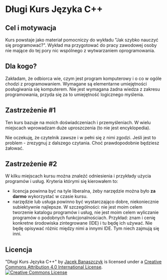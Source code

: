 # Długi Kurs Języka C++

## Cel i motywacja

Kurs powstaje jako materiał pomocniczy do wykładu "Jak szybko nauczyć się programować?". Wykład ma przygotować do pracy zawodowej osoby nie mające do tej pory nic wspólnego z wytwarzaniem oprogramowania.

## Dla kogo?

Zakładam, że odbiorca wie, czym jest program komputerowy i o co w ogóle chodzi z programowaniem. Wymagane są elementarne umiejętności posługiwania się komputerem. Nie jest wymagana żadna wiedza z zakresu programowania, przyda się za to umiejętność logicznego myślenia.

## Zastrzeżenie #1

Ten kurs bazuje na moich doświadczeniach i przemyśleniach. W wielu miejscach wprowadzam duże uproszczenia (to nie jest encyklopedia).

Nie oczekuję, że czytelnik zawsze i w pełni się z nimi zgodzi. Jeśli jest to problem - zrezygnuj z dalszego czytania. Choć prawdopodobnie będziesz żałować.

## Zastrzeżenie #2

W kilku miejscach kursu można znaleźć odniesienia i przykłady użycia programów i usług. Kryteria którymi się kierowałem to:
* licencja powinna być na tyle liberalna, żeby narzędzie można było **za darmo** wykorzystać w czasie kursu.
* narzędzie lub usługa powinno być wystarczająco dobre, niekoniecznie subiektywnie najlepsze.
W szczególności: nie jest moim celem tworzenie katalogu programów i usług, nie jest moim celem wyliczanie programów o podobnych funkcjonalnościach. Przykład: znam i cenię konkretne środowiska zintegrowane (IDE) i tu będę ich używać. Nie będę opisywać różnic między nimi a innymi IDE. Tym niech zajmują się inni.

## Licencja

<span xmlns:dct="http://purl.org/dc/terms/" property="dct:title">"Długi Kurs Języka C++"</span> by <a xmlns:cc="http://creativecommons.org/ns#" href="https://github.com/jbanaszczyk" property="cc:attributionName" rel="cc:attributionURL">Jacek Banaszczyk</a> is licensed under a <a rel="license" href="http://creativecommons.org/licenses/by/4.0/">Creative Commons Attribution 4.0 International License</a>.
<br />
<a rel="license" href="http://creativecommons.org/licenses/by/4.0/"><img alt="Creative Commons License" style="border-width:0" src="https://i.creativecommons.org/l/by/4.0/88x31.png" /></a>
